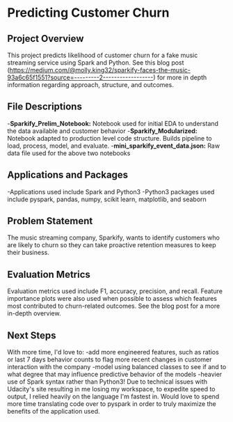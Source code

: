 # Predicting Customer Churn

## Project Overview
This project predicts likelihood of customer churn for a fake music streaming service using Spark and Python.  See this blog post (https://medium.com/@molly.king32/sparkify-faces-the-music-93a6c65f1551?source=---------2------------------) for more in depth information regarding approach, structure, and outcomes.

## File Descriptions 
-**Sparkify_Prelim_Notebook:**  Notebook used for initial EDA to understand the data available and customer behavior
-**Sparkify_Modularized:**  Notebook adapted to production level code structure.  Builds pipeline to load, process, model, and evaluate.
-**mini_sparkify_event_data.json:** Raw data file used for the above two notebooks

## Applications and Packages
-Applications used include Spark and Python3
-Python3 packages used include pyspark, pandas, numpy, scikit learn, matplotlib, and seaborn

## Problem Statement
The music streaming company, Sparkify, wants to identify customers who are likely to churn so they can take proactive retention measures to keep their business.

## Evaluation Metrics
Evaluation metrics used include F1, accuracy, precision, and recall.  Feature importance plots were also used when possible to assess which features most contributed to churn-related outcomes.  See the blog post for a more in-depth overview.

## Next Steps
With more time, I'd love to:
-add more engineered features, such as ratios or last 7 days behavior counts to flag more recent changes in customer interaction with the company
-model using balanced classes to see if and to what degree that may influence predictive behavior of the models
-heavier use of Spark syntax rather than Python3!  Due to technical issues with Udacity's site resulting in me losing my workspace, to expedite speed to output, I relied heavily on the language I'm fastest in.  Would love to spend more time translating code over to pyspark in order to truly maximize the benefits of the application used.



